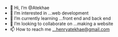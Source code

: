 - 👋 Hi, I’m @Atekhae
- 👀 I’m interested in ...web development
- 🌱 I’m currently learning ...front end and back end
- 💞️ I’m looking to collaborate on ...making a website
- 📫 How to reach me ...henryatekhae@gmail.com

<!---
Atekhae/Atekhae is a ✨ special ✨ repository because its `README.md` (this file) appears on your GitHub profile.
You can click the Preview link to take a look at your changes.
--->
